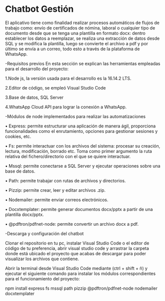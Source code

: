 # Chatbot Gestión

El aplicativo tiene como finalidad realizar procesos automáticos de flujos de trabajo como: envío de certificados de nómina, laboral o cualquier tipo de documento desde que se tenga una plantilla en formato docx: dentro establecer los datos a reemplazar, se realiza una extracción de datos desde SQL y se modifica la plantilla, luego se convierte el archivo a pdf y por último se envía a un correo, todo esto a través de la plataforma de WhatsApp.

-Requisitos previos En esta sección se explican las herramientas empleadas para el desarrollo del proyecto:

1.Node js, la versión usada para el desarrollo es la 16.14.2 LTS.

2.Editor de código, se empleó Visual Studio Code

3.Base de datos, SQL Server

4.WhatsApp Cloud API para lograr la conexión a WhatsApp.

-Módulos de node implementados para realizar las automatizaciones

• Express: permite estructurar una aplicación de manera ágil, proporciona funcionalidades como el enrutamiento, opciones para gestionar sesiones y cookies, etc.

• Fs: permite interactuar con los archivos del sistema: procesar su creación, lectura, modificación, borrado etc. Toma como primer argumento la ruta relativa del fichero/directorio con el que se quiere interactuar.

• Mssql: permite conectarse a SQL Server y ejecutar operaciones sobre una base de datos.

• Path: permite trabajar con rutas de archivos y directorios.

• Pizzip: permite crear, leer y editar archivos .zip.

• Nodemailer: permite enviar correos electrónicos.

• Docxtemplater: permite generar documentos docx/pptx a partir de una plantilla docx/pptx.

• @pdftron/pdfnet-node: permite convertir un archivo docx a pdf.

-Descarga y configuración del chatbot

Clonar el repositorio en tu pc, instalar Visual Studio Code o el editor de código de tu preferencia, abrir visual studio code y arrastrar la carpeta donde está ubicado el proyecto que acabas de descargar para poder visualizar los archivos que contiene.

Abrir la terminal desde Visual Studio Code mediante (ctrl + shift + ñ) y ejecutar el siguiente comando para instalar los módulos correspondientes para el funcionamiento del proyecto:

npm install express fs mssql path pizzip @pdftron/pdfnet-node nodemailer docxtemplater
